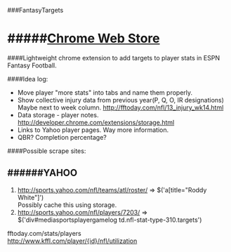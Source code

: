 ###FantasyTargets  

#####[Chrome Web Store](https://chrome.google.com/webstore/detail/fantasy-targets/abmbpdhchbhhecbjhnhlnobeiihhjfpa?utm_campaign=en&utm_source=en-ha-na-us-bk-webstr&utm_medium=ha)
==============

####Lightweight chrome extension to add targets to player stats in ESPN Fantasy Football.

####Idea log: 
* Move player "more stats" into tabs and name them properly.
* Show collective injury data  from previous year(P, Q, O, IR designations) Maybe next to week column.
        http://fftoday.com/nfl/13_injury_wk14.html
* Data storage - player notes.
        http://developer.chrome.com/extensions/storage.html
* Links to Yahoo player pages. Way more information.
* QBR? Completion percentage? 


####Possible scrape sites:  

######YAHOO  
-----  
1. http://sports.yahoo.com/nfl/teams/atl/roster/ => $('a[title="Roddy White"]')  
        Possibly cache this using storage.
2. http://sports.yahoo.com/nfl/players/7203/ => $('div#mediasportsplayergamelog td.nfl-stat-type-310.targets')  


fftoday.com/stats/players  
http://www.kffl.com/player/{id}/nfl/utilization  




